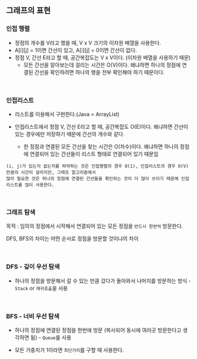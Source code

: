 ## 그래프의 표현

### 인접 행렬

* 정점의 개수를 V라고 했을 때, V x V 크기의 이차원 배열을 사용한다. 
* A[i][j] = 1이면 간선이 있고, A[i][j] = 0이면 간선이 없다.
* 정점 V, 간선 E라고 할 때, 공간복잡도는 V x V이다. (이차원 배열을 사용하기 때문)
    * 모든 간선을 알아보는데 걸리는 시간은 O(V)이다. 왜냐하면 하나의 정점에 연결된 간선을 확인하려면 하나의 행을 전부 확인해야 하기 때문이다.
    
 
<br>

### 인접리스트

* 리스트를 이용해서 구현한다.(Java = ArrayList)

* 인접리스트에서 정점 V, 간선 E라고 할 때, 공간복잡도 O(E)이다. 왜냐하면 간선이 있는 경우에만 저장하기 때문에 간선의 개수와 같다.
    * 한 정점과 연결된 모든 간선을 찾는 시간은 O(차수)이다. 왜냐하면 하나의 정점에 연결되어 있는 간선들이 리스트 형태로 연결되어 있기 때문임
    
    
```
(i, j)가 있는지 없는지를 파악하는 것은 인접행렬의 경우 O(1), 인접리스트의 경우 O(V)만큼의 시간이 걸리지만, 그래프 알고리즘에서 
많이 필요한 것은 하나의 정점에 연결된 간선들을 확인하는 것이 더 많이 쓰이기 때문에 인접리스트를 많이 사용한다.
```


<br>


### 그래프 탐색

목적 : 임의의 정점에서 시작해서 연결되어 있는 모든 정점을 `반드시 한번씩` 방문한다. <br>

DFS, BFS의 차이는 어떤 순서로 정점을 방문할 것이냐의 차이


<br>


### DFS - 깊이 우선 탐색

* 하나의 정점을 방문해서 갈 수 있는 만큼 갔다가 돌아와서 나머지를 방문하는 방식 - `Stack` or `재귀호출`을 사용


<br>


### BFS - 너비 우선 탐색 

* 하나의 정점에 연결된 정점을 한번에 방문 (복사되어 동시에 여러곳 방문한다고 생각하면 됨) - `Queue`를 사용

* 모든 가중치가 1이라면 `최단거리`를 구할 때 사용한다.